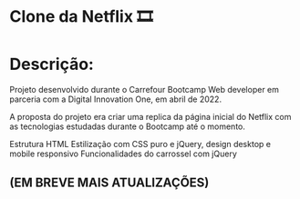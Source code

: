 # Clone da Netflix 🎞️

# Descrição:<br>
Projeto desenvolvido durante o Carrefour Bootcamp Web developer em parceria com a Digital Innovation One, em abril de 2022.

A proposta do projeto era criar uma replica da página inicial do Netflix com as tecnologias estudadas durante o Bootcamp até o momento.

Estrutura HTML
Estilização com CSS puro e jQuery, design desktop e mobile responsivo
Funcionalidades do carrossel com jQuery

## (EM BREVE MAIS ATUALIZAÇÕES)
